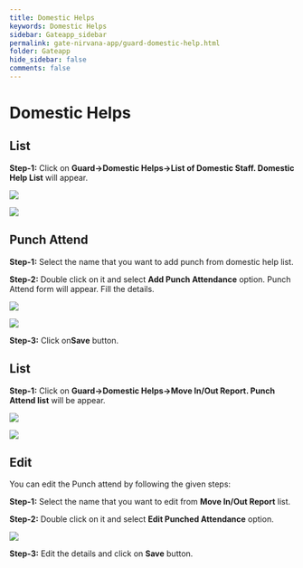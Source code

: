 ```yaml
---
title: Domestic Helps
keywords: Domestic Helps
sidebar: Gateapp_sidebar
permalink: gate-nirvana-app/guard-domestic-help.html
folder: Gateapp
hide_sidebar: false
comments: false
---
```


# Domestic Helps

## List

**Step-1:**  Click on **Guard->Domestic Helps->List of Domestic Staff. Domestic Help List** will appear.

![](/images/Guard-Domestic-Helps-Options.png)

![](/images/Guard-Domestic-Helps-List.png)

## Punch Attend



**Step-1:** Select the name that you want to add punch from domestic help list.

**Step-2:** Double click on it and select **Add Punch Attendance** option. Punch Attend form will appear. Fill the details.

![](/images/Guard-Domestic-Helps-Details.png)

![](/images/Guard-Punch-Attendance-Form.png)

**Step-3:** Click on**Save** button.

## List

**Step-1:** Click on **Guard->Domestic Helps->Move In/Out Report. Punch Attend list** will be appear.

![](/images/Guard-Domestic-Helps-Options.png)

![](/images/Guard-Punched-Attendance-List.png)

## Edit

You can edit the Punch attend by following the given steps:

**Step-1:** Select the name that you want to edit from **Move In/Out Report** list.

**Step-2:** Double click on it and select **Edit Punched Attendance** option.  

![](/images/Guard-Punched-Attendance-Details.png)

**Step-3:** Edit the details and click on **Save** button.
